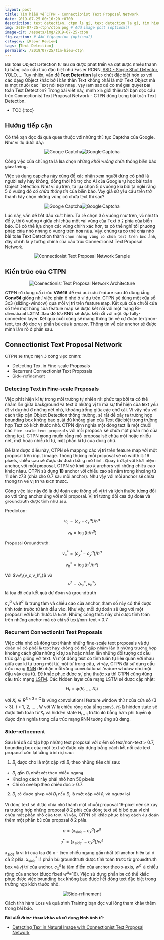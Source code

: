 ```yaml
---
layout: post
title: Tìm hiểu về CTPN - Connectionist Text Proposal Network
date: 2019-07-25 00:16:20 +0700
description: text detection, ctpn la gi, text detection la gi, tim hieu ve ctpn, tìm hiểu về ctpn
img: 2019-07-25-ctpn/ctpn.png # Add image post (optional)
image-dir: /assets/img/2019-07-25-ctpn
fig-caption: # Add figcaption (optional)
category: [Paper Review]
tags: [Text Detection]
permalink: /2019/07/25/tim-hieu-ctpn
---
```

Bài toán Object Detection từ lâu đã được phát triển và đạt được nhiều thành tự bằng các cấu trúc đặc biệt như Faster RCNN, [SSD - Single Shot Detector]({{site.url}}/2019/06/15/ssd-single-shot-detector), YOLO, ... Tuy nhiên, vấn đề **Text Detection** lại có chút đặc biệt hơn so với các dạng Object khác bở i bản thân Text không phải là một Text Object mà là một chuỗi các Text nối tiếp nhau. Vậy làm sao để có thể giải quyết bài toán Text Detection? Trong bài viết này, mình xin giới thiệu tới bạn đọc cấu trúc Connectionist Text Proposal Network - CTPN dùng trong bài toán Text Detection.

* TOC
{:toc}

## Hướng tiếp cận

Có thể bạn đọc đã quá quen thuộc với những thủ tục Captcha của Google. Như ví dụ dưới đây:

<p align="center"><img alt="Google Captcha" src="{{page.image-dir}}/pic1.png"/><img alt="Google Captcha" src="{{page.image-dir}}/pic2.png"/></p>

Công việc của chúng ta là lựa chọn những *khối vuông* chứa thông biển báo giao thông.

Việc sử dụng captcha này dùng để xác nhận xem người dùng có phải là người máy hay không, đồng thời hỗ trợ cho AI của Google tự học bài toán Object Detection. Như ví dụ trên, ta lựa chọn 5 ô vuông kia bởi ta nghĩ rằng 5 ô vuông đó *có chứa thông tin* của biển báo. Vậy giả sử  yêu cầu trên trở thành hãy chọn những vùng có chứa text thì sao?

<p align="center"><img alt="Google Captcha" src="{{page.image-dir}}/pic3.png"/><img alt="Google Captcha" src="{{page.image-dir}}/pic4.png"/></p>

Lúc này, vấn đề bắt đầu xuất hiện. Ta sẽ chọn 3 ô vuông như trên, và như ta để ý, thì ô vuông ở giữa chỉ chứa một vài vùng của Text ở 2 phía của biển báo. Để có thể lựa chọn các vùng chính xác hơn, ta có thể nghĩ tới phương pháp chia nhỏ những ô vuông trên hơn nữa.
Vậy, chúng ta có thể chia nhỏ bài toán Text Detection thành `chọn những vùng có chứa text trên bức ảnh`, đây chính là ý tưởng chính của cấu trúc Connectionist Text Proposal Network.

<p align="center"><img alt="Connectionist Text Proposal Network Sample" src="{{page.image-dir}}/pic5.png"/></p>

## Kiến trúc của CTPN

<p align="center"><img alt="Connectionist Text Proposal Network Architecture" src="{{page.image-dir}}/pic6.png"/></p>

CTPN sử dụng cấu trúc **VGG16** để extract các feature sau đó dùng tầng **Conv5d** giống như việc phân ô nhỏ ở ví dụ trên. CTPN sẽ dùng một cửa số 3x3 (sliding-window) qua mỗi vị trí trên feature map. Kết quả của chuỗi cửa sổ trên một hàng của feature map sẽ được kết nối với một mạng Bi-directional LSTM. Sau đó lớp RNN sẽ được kết nối với một lớp fully-connected layer. Kêt quả cuối cùng sẽ mang thông tin về dự đoán text/non-text, tọa độ dọc và phần bù của $k$ *anchor*. Thông tin về các anchor sẽ được mình làm rõ ở phần sau.

## Connectionist Text Proposal Network

CTPN sẽ thực hiện 3 công việc chính:

* Detecting Text in Fine-scale Proposals
* Recurrent Connectionist Text Proposals
* Side-refinement

### Detecting Text in Fine-scale Proposals

Việc phát hiện kí tự trong môi trường tự nhiên rất phức tạp bởi ta có thể nhầm lẫn giữa background và text ở những vị trí mà sự thể hiện của text *yếu ớt* ví dụ như ở những nét nhỏ, khoảng trống giữa các chữ cái. Vì vậy nếu với cách tiếp cận Object Detection thông thường, sẽ rất dễ xảy ra trường hợp bounding box không bao quát đủ không gian của Text đặc biệt trong trường hợp Text có kích thước nhỏ. CTPN định nghĩa một dòng text là một chuỗi các `fine-scale text proposals` với mỗi proposal sẽ chứa một phần nhỏ của dòng text. CTPN mong muốn rằng mỗi proposal sẽ chứa một hoặc nhiều nét, một hoặc nhiều kí tự, một phần kí tự của dòng chữ.

Để làm được điều này, CTPN sẽ mapping các vị trí trên feature map với một proposal trên input image. Thông thường mỗi proposal sẽ có width là 16 pixels, chiều cao sẽ được dự đoán bằng mô hình. Quay trở lại với khái niệm anchor, với mỗi proposal, CTPN sẽ khởi tạo $k$ anchors với những chiều cao khác nhau. CTPN sử dụng **10** anchor với chiều cao sẽ nằm trong khoảng từ 11 đến 273 (chia cho 0.7 sau mỗi anchor). Như vậy với mỗi anchor sẽ chứa thông tin về vị trí và kích thước.

Công việc lúc này đó là dự đoán các thông số vị trí và kích thước tương đối so với từng anchor ứng với mỗi proposal. Vị trí tương đối của dự đoán và groundtruth được tính như sau:

Prediction:

$$v_c=\left(c_y-c_y^a\right)/h^a$$

$$v_h=\log\left(h/h^a\right)$$

Proposal Groundtruth:

$$v_c^*=\left(c_y^*-c_y^a\right)/h^a$$

$$v_h^*=\log\left(h^*/h^a\right)$$

Với $v=\\{v_c,v_h\\}$ và $$v^*=\{v_c^*,v_h^*\}$$ là tọa độ của kết quả dự đoán và groundtruth

$c_y^a$ và $h^a$ là trung tâm và chiều cao của anchor, tham số này có thể được tính toán trước từ ảnh đầu vào. Như vậy, mỗi dự đoán sẽ ứng với một proposal với kích thước là `hx16`. Những công thức này chỉ được tính toán trên những anchor mà có chỉ số text/non-text > 0.7

### Recurrent Connectionist Text Proposals

Việc chia nhỏ cả dòng text thành những fine-scale text proposals và dự đoán nó có phải là text hay không có thể gặp nhầm lẫn ở những trường hợp khoảng cách giữa những kí tự xa hoặc nhầm lẫn những đối tượng có cấu trúc gần giống với text. Vì một dòng text có tính tuần tự liên quan với nhau giữa các kí tự trong một từ, một từ trong câu, vì vậy, CTPN đã sử dụng cấu trúc mạng [RNN]({{site.url}}/2019/05/01/nlp-p1) để  nhận mỗi vùng convolutional feature window như một đầu vào của từ. Để khắc phục được sự phụ thuộc xa thì CTPN cũng dùng cấu trúc mạng [LSTM]({{site.url}}/2019/05/12/nlp-p2). Các hidden layer của mạng LSTM sẽ được cập nhật:

$$H_t=\phi\left(H_{t-1}, X_t\right)$$

với $X_t\in R^{3\times 3 \times C}$ là vùng convolutional feature window thứ $t$ của cửa sổ $\left( 3\times 3\right)$. t = 1, 2, ... , W với W là chiều rộng của tầng `conv5`. $H_t$ là hidden state sẽ được tính toán từ $X_t$ và hidden state $H_{t-1}$ trước đó bằng hàm phi tuyến $\phi$ được định nghĩa trong cấu trúc mạng RNN tương ứng sử dụng.

### Side-refinement

Sau khi đã có tập hợp những text proposal với điểm số text/non-text > 0.7, bounding box của một text sẽ được xây dựng bằng cách kết nối các text proposal còn lại bằng trình tự sau:

1. $B_j$ được cho là một cặp với $B_i$ theo những tiêu chí sau:
* $B_j$ gần $B_i$ nhất xét theo chiều ngang
* Khoảng cách này phải nhỏ hơn 50 pixels
* Chỉ số ovelap theo chiều dọc > 0.7.
2. $B_j$ sẽ được ghép với $B_i$ nếu $B_j$ là một cặp với $B_i$ và ngược lại

Vì dòng text sẽ được chia nhỏ thành một chuỗi proposal 16-pixel nên sẽ xảy ra trường hợp những proposal ở 2 phía của dòng text sẽ bị bỏ qua vì chỉ chứa một phần nhỏ của text. Vì vậy, CTPN sẽ khắc phục bằng cách dự đoán thêm một phần bù của proposal ở 2 phía.

$$o=\left(x_{side} - c_x^a \right)w^a$$

$$o^*=\left(x^*_{side} - c_x^a\right)/w^a$$

$x_{side}$ là vị trí của tọa độ x - theo chiều ngang gần nhất tới anchor hiện tại ở cả 2 phía. $x_{side}^*$ là phần bù groundtruth được tính toán trước từ groundtruth box và vị trí của anchor. $c_x^a$ là tâm điểm của anchor theo x-axis, $w^a$ là chiều rộng của anchor (được fixed $w^a$=16). Việc sử dụng phần bù có thể khắc phục được việc bounding box không bao được hết dòng text đặc biệt trong trường hợp kích thước nhỏ.

<p align="center"><img alt="Side-refinement" src="{{page.image-dir}}/pic7.png"/></p>

Cách tính hàm Loss và quá trình Training bạn đọc vui lòng tham khảo thêm trong bài báo.


**Bài viết được tham khảo và sử dụng hình ảnh từ**:
* [Detecting Text in Natural Image with Connectionist Text Proposal Network](https://arxiv.org/pdf/1609.03605)